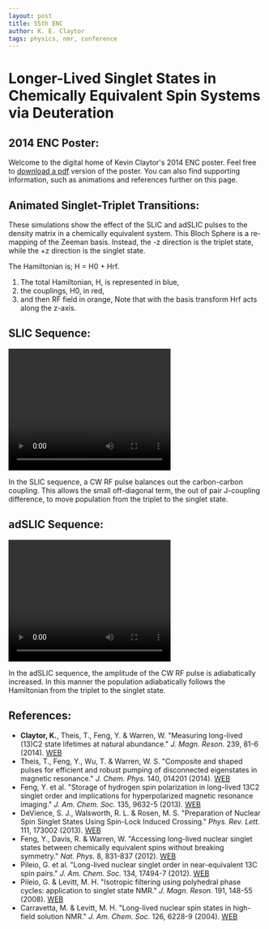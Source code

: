 ```yaml
---
layout: post
title: 55th ENC
author: K. E. Claytor
tags: physics, nmr, conference
---
```


# Longer-Lived Singlet States in Chemically Equivalent Spin Systems via Deuteration

## 2014 ENC Poster:
Welcome to the digital home of Kevin Claytor's 2014 ENC poster.
Feel free to [download a pdf](/assets/docs/2014_Claytor_ENC.pdf) version of the poster.
You can also find supporting information, such as animations and references further on this page.

## Animated Singlet-Triplet Transitions:

These simulations show the effect of the SLIC and adSLIC pulses to the density matrix in a chemically equivalent system.
This Bloch Sphere is a re-mapping of the Zeeman basis.
Instead, the -z direction is the triplet state, while the +z direction is the singlet state.

The Hamiltonian is; H = H0 + Hrf.
1) The total Hamiltonian, H, is represented in blue,
2) the couplings, H0, in red,
3) and then RF field in orange,
Note that with the basis transform Hrf acts along the z-axis.

## SLIC Sequence:

<video width="320" height="240" controls>
    <source src="movies/slic.mp4" type="video/mp4">
</video>

In the SLIC sequence, a CW RF pulse balances out the carbon-carbon coupling.
This allows the small off-diagonal term, the out of pair J-coupling difference, to move population from the triplet to the singlet state.

## adSLIC Sequence:

<video width="320" height="240" controls>
    <source src="movies/adslic.mp4" type="video/mp4">
</video>

In the adSLIC sequence, the amplitude of the CW RF pulse is adiabatically increased.
In this manner the population adiabatically follows the Hamiltonian from the triplet to the singlet state.

## References:

- **Claytor, K.**, Theis, T., Feng, Y. & Warren, W. "Measuring long-lived (13)C2 state lifetimes at natural abundance." <i>J. Magn. Reson.</i> 239, 81-6 (2014). [WEB](http://www.sciencedirect.com/science/article/pii/S1090780713003194)
- Theis, T., Feng, Y., Wu, T. & Warren, W. S. "Composite and shaped pulses for efficient and robust pumping of disconnected eigenstates in magnetic resonance." <i>J. Chem. Phys.</i> 140, 014201 (2014). [WEB](http://scitation.aip.org/content/aip/journal/jcp/140/1/10.1063/1.4851337)
- Feng, Y. et al. "Storage of hydrogen spin polarization in long-lived 13C2 singlet order and implications for hyperpolarized magnetic resonance imaging." <i>J. Am. Chem. Soc.</i> 135, 9632-5 (2013). [WEB](http://pubs.acs.org/doi/abs/10.1021/ja404936p)
- DeVience, S. J., Walsworth, R. L. & Rosen, M. S. "Preparation of Nuclear Spin Singlet States Using Spin-Lock Induced Crossing." <i>Phys. Rev. Lett.</i> 111, 173002 (2013). [WEB](http://journals.aps.org/prl/abstract/10.1103/PhysRevLett.111.173002)
- Feng, Y., Davis, R. & Warren, W. "Accessing long-lived nuclear singlet states between chemically equivalent spins without breaking symmetry." <i>Nat. Phys.</i> 8, 831-837 (2012). [WEB](https://www.nature.com/articles/nphys2425)
- Pileio, G. et al. "Long-lived nuclear singlet order in near-equivalent 13C spin pairs." <i>J. Am. Chem. Soc.</i> 134, 17494-7 (2012). [WEB](http://pubs.acs.org/doi/full/10.1021/ja3089873)
- Pileio, G. & Levitt, M. H. "Isotropic filtering using polyhedral phase cycles: application to singlet state NMR." <i>J. Magn. Reson.</i> 191, 148-55 (2008). [WEB](http://www.sciencedirect.com/science/article/pii/S1090780707003618)
- Carravetta, M. & Levitt, M. H. "Long-lived nuclear spin states in high-field solution NMR." <i>J. Am. Chem. Soc.</i> 126, 6228-9 (2004). [WEB](http://pubs.acs.org/doi/abs/10.1021/ja0490931)
</ul>
